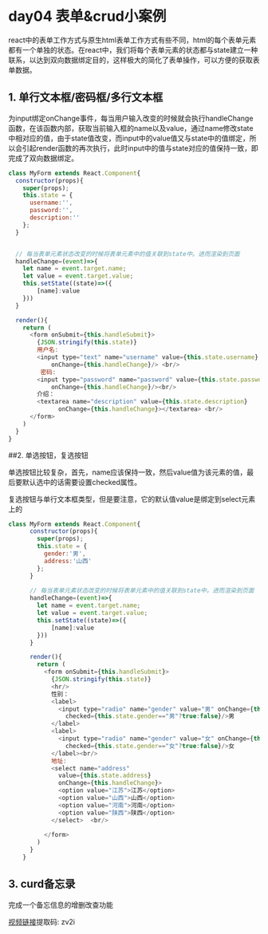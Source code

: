# day04 表单&crud小案例

react中的表单工作方式与原生html表单工作方式有些不同，html的每个表单元素都有一个单独的状态。在react中，我们将每个表单元素的状态都与state建立一种联系，以达到双向数据绑定目的，这样极大的简化了表单操作，可以方便的获取表单数据。



## 1. 单行文本框/密码框/多行文本框

为input绑定onChange事件，每当用户输入改变的时候就会执行handleChange函数，在该函数内部，获取当前输入框的name以及value，通过name修改state中相对应的值，由于state值改变，而input中的value值又与state中的值绑定，所以会引起render函数的再次执行，此时input中的值与state对应的值保持一致，即完成了双向数据绑定。

```javascript
class MyForm extends React.Component{
  constructor(props){
    super(props);
    this.state = {
      username:'',
      password:'',
      description:''
    };
  }


  // 每当表单元素状态改变的时候将表单元素中的值关联到state中。进而渲染到页面
  handleChange=(event)=>{
    let name = event.target.name;
    let value = event.target.value;
    this.setState((state)=>({
        [name]:value
    }))
  }

  render(){
    return (
      <form onSubmit={this.handleSubmit}>
        {JSON.stringify(this.state)} 
        用户名: 
        <input type="text" name="username" value={this.state.username} 
            onChange={this.handleChange}/> <br/>
         密码: 
        <input type="password" name="password" value={this.state.password}
            onChange={this.handleChange}/><br/>
        介绍：
        <textarea name="description" value={this.state.description} 
              onChange={this.handleChange}></textarea> <br/>
      </form>
    )
  }
}
```



##2. 单选按钮，复选按钮

单选按钮比较复杂，首先，name应该保持一致，然后value值为该元素的值，最后要默认选中的话需要设置checked属性。

复选按钮与单行文本框类型，但是要注意，它的默认值value是绑定到select元素上的

```javascript
class MyForm extends React.Component{
      constructor(props){
        super(props);
        this.state = {
          gender:'男',
          address:'山西'
        };
      }
      
      // 每当表单元素状态改变的时候将表单元素中的值关联到state中。进而渲染到页面
      handleChange=(event)=>{
        let name = event.target.name;
        let value = event.target.value;
        this.setState((state)=>({
            [name]:value
        }))
      }

      render(){
        return (
          <form onSubmit={this.handleSubmit}>
            {JSON.stringify(this.state)} 
            <hr/>
            性别：
            <label>
              <input type="radio" name="gender" value="男" onChange={this.handleChange} 
                checked={this.state.gender=="男"?true:false}/>男
            </label>
            <label>
              <input type="radio" name="gender" value="女" onChange={this.handleChange}  
                checked={this.state.gender=="女"?true:false}/>女
            </label><br/>
            地址:
            <select name="address" 
			  value={this.state.address} 
              onChange={this.handleChange}>
              <option value="江苏">江苏</option>
              <option value="山西">山西</option>
              <option value="河南">河南</option>
              <option value="陕西">陕西</option>
            </select>  <br/>
           
          </form>
        )
      }
    }
```

## 3. curd备忘录

完成一个备忘信息的增删改查功能



[视频链接](https://pan.baidu.com/s/1EHh9sYa4sbZwYT6tbmGx8A)提取码: zv2i 


